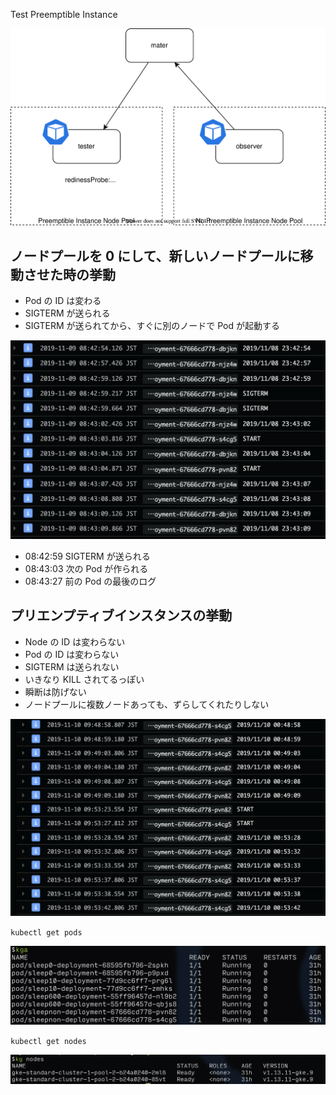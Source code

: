 Test Preemptible Instance

![](architecture.drawio.svg)

## ノードプールを 0 にして、新しいノードプールに移動させた時の挙動

- Pod の ID は変わる
- SIGTERM が送られる
- SIGTERM が送られてから、すぐに別のノードで Pod が起動する

![](./delete_node.png)

- 08:42:59 SIGTERM が送られる
- 08:43:03 次の Pod が作られる
- 08:43:27 前の Pod の最後のログ

## プリエンプティブインスタンスの挙動

- Node の ID は変わらない
- Pod の ID は変わらない
- SIGTERM は送られない
- いきなり KILL されてるっぽい
- 瞬断は防げない
- ノードプールに複数ノードあっても、ずらしてくれたりしない

![](./preemptive.png)

`kubectl get pods`

![](./get_pods.png)

`kubectl get nodes`

![](./get_nodes.png)
